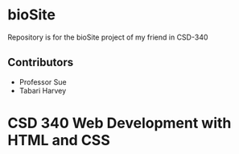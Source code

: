 # bioSite 
Repository is for the bioSite project of my friend in CSD-340
## Contributors
* Professor Sue
* Tabari Harvey 
# CSD 340 Web Development with HTML and CSS

